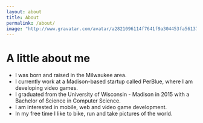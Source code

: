 ```yaml
---
layout: about
title: About
permalink: /about/
image: "http://www.gravatar.com/avatar/a2821096114f7641f9a304453fa56137?s=300"
---
```


# A little about me
* I was born and raised in the Milwaukee area.
* I currently work at a Madison-based startup called PerBlue, where I am developing video games.
* I graduated from the University of Wisconsin - Madison in 2015 with a Bachelor of Science in Computer Science.
* I am interested in mobile, web and video game development.
* In my free time I like to bike, run and take pictures of the world.
